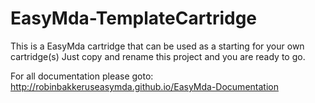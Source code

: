 # EasyMda-TemplateCartridge

This is a EasyMda cartridge that can be used as a starting for your own cartridge(s)
Just copy and rename this project and you are ready to go.

For all documentation please goto: http://robinbakkeruseasymda.github.io/EasyMda-Documentation
